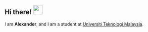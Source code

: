 ## Hi there! <img src="https://raw.githubusercontent.com/drshahizan/drshahizan/master/img/wave.gif" width="30">

I am  __Alexander__, and I am a student at [Universiti Teknologi Malaysia](https://www.utm.my).
